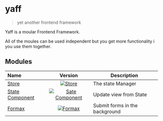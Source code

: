 # yaff

> yet another frontend framework

Yaff is a moular Frontend Framework.

All of the moules can be used independent but you get more functionality i you use them together.

## Modules

| Name                                                   |                                                             Version                                                              | Description                    |
| :----------------------------------------------------- | :------------------------------------------------------------------------------------------------------------------------------: | ------------------------------ |
| [Store](/packages/store/README.md)                     |               [![Store](https://img.shields.io/npm/v/@yaff/store.svg)](https://www.npmjs.com/package/@yaff/store)                | The state Manager              |
| [State Component](/packages/component-state/README.md) | [![Sate Component](https://img.shields.io/npm/v/@yaff/component-state.svg)](https://www.npmjs.com/package/@yaff/component-state) | Update view from State         |
| [Formax](/packages/formax/README.md)                   |              [![Formax](https://img.shields.io/npm/v/@yaff/formax.svg)](https://www.npmjs.com/package/@yaff/formax)              | Submit forms in the background |
